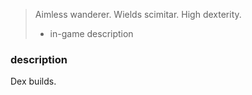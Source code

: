 > Aimless wanderer. Wields scimitar. High dexterity.
>- in-game description

### description

Dex builds.
